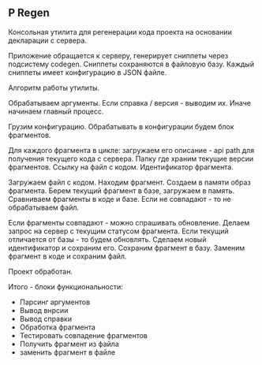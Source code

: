 ## P Regen

Консольная утилита для регенерации кода проекта на основании декларации с сервера. 

Приложение обращается к серверу, генерирует сниппеты через подсистему codegen. Сниппеты сохраняются в файловую базу. Каждый сниппеты имеет конфигурацию в JSON файле. 

Алгоритм работы утилиты. 

Обрабатываем аргументы. Если справка / версия - выводим их. Иначе начинаем главный процесс. 

Грузим конфигурацию. Обрабатывать в конфигурации будем блок фрагментов. 

Для каждого фрагмента в цикле: загружаем его описание - api path для получения текущего кода с сервера. Папку где храним текущие версии фрагментов. Ссылку на файл с кодом. Идентификатор фрагмента. 

Загружаем файл с кодом. Находим фрагмент. Создаем в памяти образ фрагмента. Берем текущий фрагмент в базе, загружаем в память. Сравниваем фрагменты в коде и базе. Если не совпадают - то не обрабатываем файл.

Если фрагменты совпадают - можно спрашивать обновление. Делаем запрос на сервер с текущим статусом фрагмента. Если текущий отличается от базы - то будем обновлять. Сделаем новый идентификатор и сохраним его. Сохраним фрагмент в базу. Заменим фрагмент в коде и сохраним файл. 

Проект обработан. 

Итого - блоки функциональности: 
* Парсинг аргументов
* Вывод внрсии
* Вывод справки
* Обработка фрагмента
* Тестировать совпадение фрагментов
* Получить фрагмент из файла
* заменить фрагмент в файле
